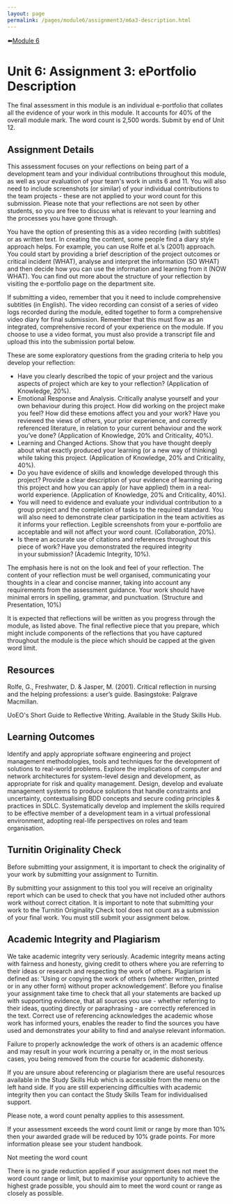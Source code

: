 ```yaml
---
layout: page
permalink: /pages/module6/assignment3/m6a3-description.html
---
```


⬅️[Module 6](/pages/module6.html)

# Unit 6: Assignment 3: ePortfolio Description

The final assessment in this module is an individual e-portfolio that collates all the evidence of your work in this module. It accounts for 40% of the overall module mark. The word count is 2,500 words. Submit by end of Unit 12.

## Assignment Details
This assessment focuses on your reflections on being part of a development team and your individual contributions throughout this module, as well as your evaluation of your team's work in units 6 and 11. You will also need to include screenshots (or similar) of your individual contributions to the team projects - these are not applied to your word count for this submission. Please note that your reflections are not seen by other students, so you are free to discuss what is relevant to your learning and the processes you have gone through.

You have the option of presenting this as a video recording (with subtitles) or as written text. In creating the content, some people find a diary style approach helps. For example, you can use Rolfe et al.’s (2001) approach. You could start by providing a brief description of the project outcomes or critical incident (WHAT), analyse and interpret the information (SO WHAT) and then decide how you can use the information and learning from it (NOW WHAT). You can find out more about the structure of your reflection by visiting the e-portfolio page on the department site.  

If submitting a video, remember that you it need to include comprehensive subtitles (in English). The video recording can consist of a series of video logs recorded during the module, edited together to form a comprehensive video diary for final submission. Remember that this must flow as an integrated, comprehensive record of your experience on the module. If you choose to use a video format, you must also provide a transcript file and upload this into the submission portal below.

These are some exploratory questions from the grading criteria to help you develop your reflection:
- Have you clearly described the topic of your project and the various aspects of project which are key to your reflection? (Application of Knowledge, 20%).
- Emotional Response and Analysis. Critically analyse yourself and your own behaviour during this project.  How did working on the project make you feel?  How did these emotions affect you and your work?  Have you reviewed the views of others, your prior experience, and correctly referenced literature, in relation to your current behaviour and the work you’ve done? (Application of Knowledge, 20% and Criticality, 40%).
- Learning and Changed Actions. Show that you have thought deeply about what exactly produced your learning (or a new way of thinking) while taking this project. (Application of Knowledge, 20% and Criticality, 40%).
- Do you have evidence of skills and knowledge developed through this project?  Provide a clear description of your evidence of learning during this project and how you can apply (or have applied) them in a real-world experience. (Application of Knowledge, 20% and Criticality, 40%).
- You will need to evidence and evaluate your individual contribution to a group project and the completion of tasks to the required standard. You will also need to demonstrate clear participation in the team activities as it informs your reflection. Legible screenshots from your e-portfolio are acceptable and will not affect your word count. (Collaboration, 20%).
- Is there an accurate use of citations and references throughout this piece of work? Have you demonstrated the required integrity in your submission? (Academic Integrity, 10%).

The emphasis here is not on the look and feel of your reflection. The content of your reflection must be well organised, communicating your thoughts in a clear and concise manner, taking into account any requirements from the assessment guidance. Your work should have minimal errors in spelling, grammar, and punctuation. (Structure and Presentation, 10%)

It is expected that reflections will be written as you progress through the module, as listed above. The final reflective piece that you prepare, which might include components of the reflections that you have captured throughout the module is the piece which should be capped at the given word limit.

## Resources

Rolfe, G., Freshwater, D. & Jasper, M. (2001). Critical reflection in nursing and the helping professions: a user’s guide. Basingstoke: Palgrave Macmillan.

UoEO's Short Guide to Reflective Writing. Available in the Study Skills Hub.

## Learning Outcomes
Identify and apply appropriate software engineering and project management methodologies, tools and techniques for the development of solutions to real-world problems.
Explore the implications of computer and network architectures for system-level design and development, as appropriate for risk and quality management.
Design, develop and evaluate management systems to produce solutions that handle constraints and uncertainty, contextualising BDD concepts and secure coding principles & practices in SDLC.
Systematically develop and implement the skills required to be effective member of a development team in a virtual professional environment, adopting real-life perspectives on roles and team organisation.

## Turnitin Originality Check
Before submitting your assignment, it is important to check the originality of your work by submitting your assignment to Turnitin.

By submitting your assignment to this tool you will receive an originality report which can be used to check that you have not included other authors work without correct citation. It is important to note that submitting your work to the Turnitin Originality Check tool does not count as a submission of your final work. You must still submit your assignment below.

## Academic Integrity and Plagiarism
We take academic integrity very seriously. Academic integrity means acting with fairness and honesty, giving credit to others where you are referring to their ideas or research and respecting the work of others. Plagiarism is defined as: 'Using or copying the work of others (whether written, printed or in any other form) without proper acknowledgement'. Before you finalise your assignment take time to check that all your statements are backed up with supporting evidence, that all sources you use - whether referring to their ideas, quoting directly or paraphrasing - are correctly referenced in the text. Correct use of referencing acknowledges the academic whose work has informed yours, enables the reader to find the sources you have used and demonstrates your ability to find and analyse relevant information. 

Failure to properly acknowledge the work of others is an academic offence and may result in your work incurring a penalty or, in the most serious cases, you being removed from the course for academic dishonesty.

If you are unsure about referencing or plagiarism there are useful resources available in the Study Skills Hub which is accessible from the menu on the left hand side. If you are still experiencing difficulties with academic integrity then you can contact the Study Skills Team for individualised support.

Please note, a word count penalty applies to this assessment.

If your assessment exceeds the word count limit or range by more than 10% then your awarded grade will be reduced by 10% grade points. For more information please see your student handbook.

Not meeting the word count

There is no grade reduction applied if your assignment does not meet the word count range or limit, but to maximise your opportunity to achieve the highest grade possible, you should aim to meet the word count or range as closely as possible.
